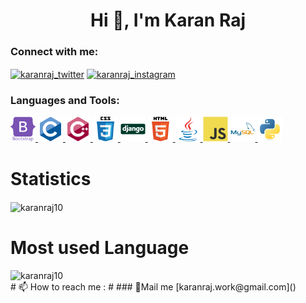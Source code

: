 <h1 align="center">Hi 👋, I'm Karan Raj</h1>

<h3 align="left">Connect with me:</h3>
<p align="left">
<a href="https://twitter.com/KARANRAJ07" target="blank"><img align="center" src="https://cdn.jsdelivr.net/npm/simple-icons@3.0.1/icons/twitter.svg" alt="karanraj_twitter" height="30" width="40" /></a>
<a href="https://instagram.com/karanraj10" target="blank"><img align="center" src="https://cdn.jsdelivr.net/npm/simple-icons@3.0.1/icons/instagram.svg" alt="karanraj_instagram" height="30" width="40" /></a>

</p>

<h3 align="left">Languages and Tools:</h3>
<p align="left"> <a href="https://getbootstrap.com" target="_blank"> <img src="https://raw.githubusercontent.com/devicons/devicon/master/icons/bootstrap/bootstrap-plain-wordmark.svg" alt="bootstrap" width="40" height="40"/> </a> <a href="https://www.cprogramming.com/" target="_blank"> <img src="https://raw.githubusercontent.com/devicons/devicon/master/icons/c/c-original.svg" alt="c" width="40" height="40"/> </a> <a href="https://www.w3schools.com/cpp/" target="_blank"> <img src="https://raw.githubusercontent.com/devicons/devicon/master/icons/cplusplus/cplusplus-original.svg" alt="cplusplus" width="40" height="40"/> </a> <a href="https://www.w3schools.com/css/" target="_blank"> <img src="https://raw.githubusercontent.com/devicons/devicon/master/icons/css3/css3-original-wordmark.svg" alt="css3" width="40" height="40"/> </a> <a href="https://www.djangoproject.com/" target="_blank"> <img src="https://raw.githubusercontent.com/devicons/devicon/master/icons/django/django-original.svg" alt="django" width="40" height="40"/> </a> <a href="https://www.w3.org/html/" target="_blank"> <img src="https://raw.githubusercontent.com/devicons/devicon/master/icons/html5/html5-original-wordmark.svg" alt="html5" width="40" height="40"/> </a> <a href="https://www.java.com" target="_blank"> <img src="https://raw.githubusercontent.com/devicons/devicon/master/icons/java/java-original.svg" alt="java" width="40" height="40"/> </a> <a href="https://developer.mozilla.org/en-US/docs/Web/JavaScript" target="_blank"> <img src="https://raw.githubusercontent.com/devicons/devicon/master/icons/javascript/javascript-original.svg" alt="javascript" width="40" height="40"/> </a> <a href="https://www.mysql.com/" target="_blank"> <img src="https://raw.githubusercontent.com/devicons/devicon/master/icons/mysql/mysql-original-wordmark.svg" alt="mysql" width="40" height="40"/> </a> <a href="https://www.python.org" target="_blank"> <img src="https://raw.githubusercontent.com/devicons/devicon/master/icons/python/python-original.svg" alt="python" width="40" height="40"/> </a> </p>


# Statistics #
<p><img align="center" src="https://github-readme-stats.vercel.app/api?username=karanraj10&show_icons=true&locale=en" alt="karanraj10" /></p>

# Most used Language #
<p><img align="left" src="https://github-readme-stats.vercel.app/api/top-langs?username=karanraj10&show_icons=true&locale=en&layout=compact" alt="karanraj10" /></p>

<br>
# 📫 How to reach me : #
### 💌Mail me [karanraj.work@gmail.com]()
